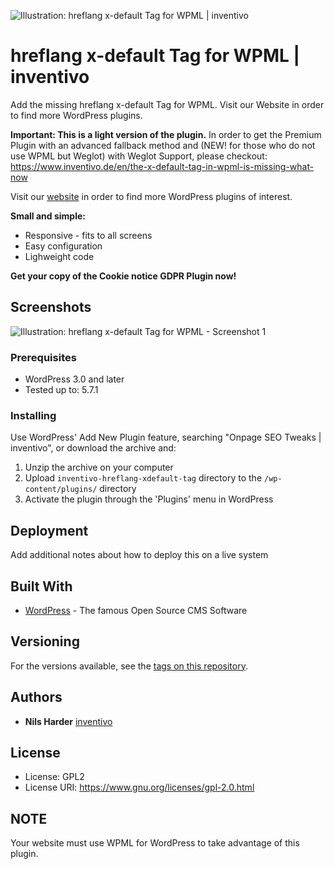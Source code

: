 ![Illustration: hreflang x-default Tag for WPML | inventivo](https://ps.w.org/hreflang-x-default-tag-for-wpml-inventivo/assets/banner-772x250.jpg?rev=1925027)

# hreflang x-default Tag for WPML | inventivo

Add the missing hreflang x-default Tag for WPML. Visit our Website in order to find more WordPress plugins.

**Important: This is a light version of the plugin.**
In order to get the Premium Plugin with an advanced fallback method and (NEW! for those who do not use WPML but Weglot) with Weglot Support, please checkout: <a href="https://www.inventivo.de/en/the-x-default-tag-in-wpml-is-missing-what-now">https://www.inventivo.de/en/the-x-default-tag-in-wpml-is-missing-what-now</a>

Visit our <a href="https://www.inventivo.de/werbeagentur-muenster"> website</a> in order to find more WordPress plugins of interest.

**Small and simple:**
* Responsive - fits to all screens
* Easy configuration
* Lighweight code

**Get your copy of the Cookie notice GDPR Plugin now!**

## Screenshots

![Illustration: hreflang x-default Tag for WPML - Screenshot 1](https://ps.w.org/hreflang-x-default-tag-for-wpml-inventivo/trunk/screenshot-1.png?rev=1946167)

### Prerequisites

* WordPress 3.0 and later
* Tested up to: 5.7.1

### Installing

Use WordPress' Add New Plugin feature, searching "Onpage SEO Tweaks | inventivo", or download the archive and:

1. Unzip the archive on your computer
2. Upload `inventivo-hreflang-xdefault-tag` directory to the `/wp-content/plugins/` directory
3. Activate the plugin through the 'Plugins' menu in WordPress


## Deployment

Add additional notes about how to deploy this on a live system

## Built With

* [WordPress](https://www.wordpress.org) - The famous Open Source CMS Software

## Versioning

For the versions available, see the [tags on this repository](https://github.com/your/project/tags). 

## Authors

* **Nils Harder** [inventivo](https://www.inventivo.de/werbeagentur-muenster)

## License

* License:      GPL2
* License URI:  https://www.gnu.org/licenses/gpl-2.0.html

## NOTE

Your website must use WPML for WordPress to take advantage of this plugin.

